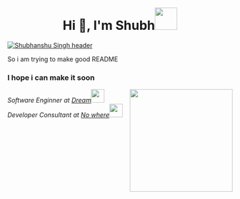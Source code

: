 <h1 align="center">Hi 👋, I'm Shubh<img src="https://media.giphy.com/media/mGcNjsfWAjY5AEZNw6/giphy.gif" width="50"></h1>

 [![Shubhanshu Singh header](<img src="https://images-ext-1.discordapp.net/external/ryaPNHcxcZEJQC3JYkmvhI5vViPOsgp40rhFQxrODsc/%3Fcid%3D73b8f7b143ba0982b36a1a0ab6409c77d23eeb7191ed0467%26rid%3Dgiphy.mp4%26ct%3Dg/https/media3.giphy.com/media/HvF4iYme3S5LVBpkbv/giphy.mp4">)](http://soshubh.xyz/)

<h1S>So i am trying to make good README</h1>
<h3>I hope i can make it soon</h3>


<img align='right' src="https://media.giphy.com/media/qASlfAGPVUpER8kVbP/giphy.gif" width="230">
<p><em>Software Enginner at <a href="">Dream</a><img src="https://media.giphy.com/media/fYSnHlufseco8Fh93Z/giphy.gif" width="30"></br>Developer Consultant at <a href="">No where</a><img src="https://media.giphy.com/media/WUlplcMpOCEmTGBtBW/giphy.gif" width="30"> 
</em></p>
